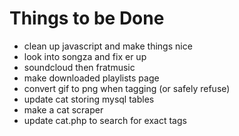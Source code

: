 Things to be Done
=================

- clean up javascript and make things nice
- look into songza and fix er up
- soundcloud then fratmusic
- make downloaded playlists page
- convert gif to png when tagging (or safely refuse)
- update cat storing mysql tables
- make a cat scraper
- update cat.php to search for exact tags
